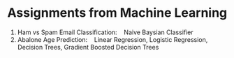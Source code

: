 # Assignments from Machine Learning

1. Ham vs Spam Email Classification:
&nbsp; &nbsp;Naive Baysian Classifier
2. Abalone Age Prediction:
&nbsp; &nbsp;Linear Regression, Logistic Regression, Decision Trees, Gradient Boosted Decision Trees
